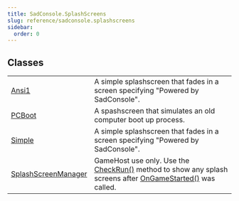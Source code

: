 ```yaml
---
title: SadConsole.SplashScreens
slug: reference/sadconsole.splashscreens
sidebar:
  order: 0
---
```

## Classes

| | |
| --- | --- |
| [Ansi1](../sadconsole.splashscreens.ansi1/) | A simple splashscreen that fades in a screen specifying "Powered by SadConsole". |
| [PCBoot](../sadconsole.splashscreens.pcboot/) | A spashscreen that simulates an old computer boot up process. |
| [Simple](../sadconsole.splashscreens.simple/) | A simple splashscreen that fades in a screen specifying "Powered by SadConsole". |
| [SplashScreenManager](../sadconsole.splashscreens.splashscreenmanager/) | GameHost use only. Use the [CheckRun()](../sadconsole.splashscreens.splashscreenmanager/#checkrun/) method to show any splash screens after [OnGameStarted()](../sadconsole.gamehost/#ongamestarted/) was called. |